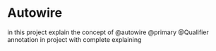 # Autowire

in this project explain the concept of @autowire @primary @Qualifier annotation in project with complete explaining 

